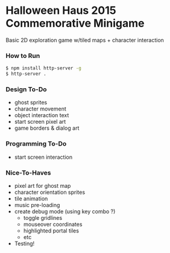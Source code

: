 # Halloween Haus 2015 Commemorative Minigame

Basic 2D exploration game w/tiled maps + character interaction

### How to Run
```bash
$ npm install http-server -g
$ http-server .
```

### Design To-Do
- ghost sprites
- character movement
- object interaction text
- start screen pixel art
- game borders & dialog art

### Programming To-Do
- start screen interaction
  
### Nice-To-Haves
- pixel art for ghost map
- character orientation sprites
- tile animation
- music pre-loading
- create debug mode (using key combo ?)
  - toggle gridlines
  - mouseover coordinates
  - highlighted portal tiles
  - etc
- Testing!


